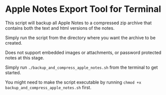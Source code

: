 # Apple Notes Export Tool for Terminal

This script will backup all Apple Notes to a compressed zip archive that contains both the text and html versions of the notes. 

Simply run the script from the directory where you want the archive to be created. 

Does not support embedded images or attachments, or password protected notes at this stage. 

Simply run `./backup_and_compress_apple_notes.sh` from the terminal to get started.

You might need to make the script executable by running `chmod +x backup_and_compress_apple_notes.sh` first.